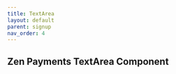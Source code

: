 ```yaml
---
title: TextArea
layout: default
parent: signup
nav_order: 4
---
```

Zen Payments TextArea Component
----
